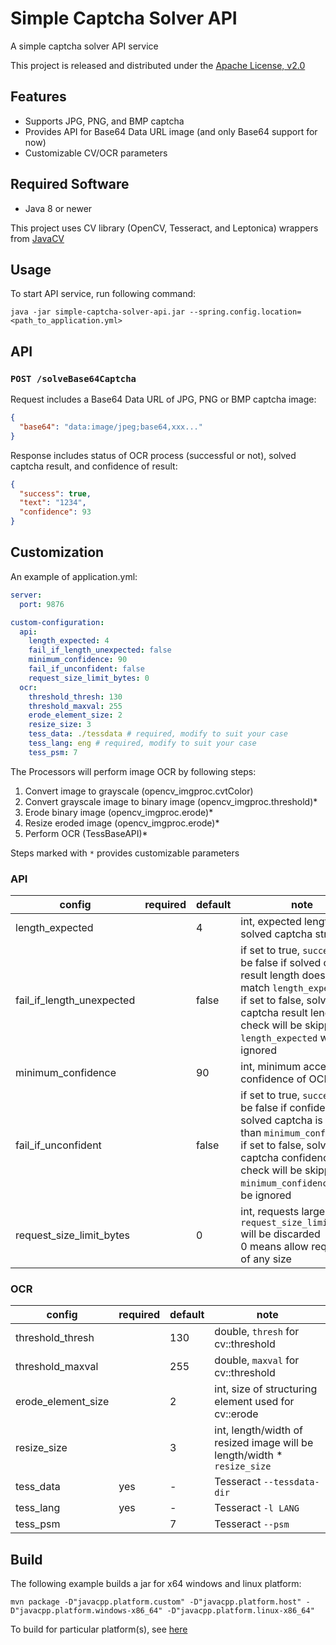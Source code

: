 # Simple Captcha Solver API

A simple captcha solver API service

This project is released and distributed under the [Apache License, v2.0](http://www.apache.org/licenses/LICENSE-2.0)

## Features

- Supports JPG, PNG, and BMP captcha
- Provides API for Base64 Data URL image (and only Base64 support for now)
- Customizable CV/OCR parameters

## Required Software

- Java 8 or newer

This project uses CV library (OpenCV, Tesseract, and Leptonica) wrappers
from [JavaCV](https://github.com/bytedeco/javacv)

## Usage

To start API service, run following command:

```shell
java -jar simple-captcha-solver-api.jar --spring.config.location=<path_to_application.yml>
```

## API

### `POST /solveBase64Captcha`

Request includes a Base64 Data URL of JPG, PNG or BMP captcha image:

```json
{
  "base64": "data:image/jpeg;base64,xxx..."
}
```

Response includes status of OCR process (successful or not), solved captcha result, and confidence of result:

```json
{
  "success": true,
  "text": "1234",
  "confidence": 93
}
```

## Customization

An example of application.yml:

```yaml
server:
  port: 9876

custom-configuration:
  api:
    length_expected: 4
    fail_if_length_unexpected: false
    minimum_confidence: 90
    fail_if_unconfident: false
    request_size_limit_bytes: 0
  ocr:
    threshold_thresh: 130
    threshold_maxval: 255
    erode_element_size: 2
    resize_size: 3
    tess_data: ./tessdata # required, modify to suit your case
    tess_lang: eng # required, modify to suit your case
    tess_psm: 7
```

The Processors will perform image OCR by following steps:

1. Convert image to grayscale (opencv_imgproc.cvtColor)
2. Convert grayscale image to binary image (opencv_imgproc.threshold)*
3. Erode binary image (opencv_imgproc.erode)*
4. Resize eroded image (opencv_imgproc.erode)*
5. Perform OCR (TessBaseAPI)*

Steps marked with `*` provides customizable parameters

### API

|config|required|default|note|
|---------------------------|---|-----|-|
|length_expected            |   |4    |int, expected length of solved captcha string|
|fail_if_length_unexpected  |   |false|if set to true, `success` will be false if solved captcha result length does not match `length_expected`<br>if set to false, solved captcha result length check will be skipped and `length_expected` will be ignored|
|minimum_confidence         |   |90   |int, minimum acceptable confidence of OCR result|
|fail_if_unconfident        |   |false|if set to true, `success` will be false if confidence of solved captcha is less than `minimum_confidence`<br>if set to false, solved captcha confidence check will be skipped and `minimum_confidence` will be ignored|
|request_size_limit_bytes   |   |0    |int, requests larger than `request_size_limit_bytes` will be discarded<br>0 means allow requests of any size|

### OCR

|config|required|default|note|
|-------------------|---|---|-|
|threshold_thresh   |   |130|double, `thresh` for cv::threshold|
|threshold_maxval   |   |255|double, `maxval` for cv::threshold|
|erode_element_size |   |2  |int, size of structuring element used for cv::erode|
|resize_size        |   |3  |int, length/width of resized image will be length/width * `resize_size`|
|tess_data          |yes|-  |Tesseract `--tessdata-dir`|
|tess_lang          |yes|-  |Tesseract `-l LANG`|
|tess_psm           |   |7  |Tesseract `--psm`|

## Build

The following example builds a jar for x64 windows and linux platform:

```shell
mvn package -D"javacpp.platform.custom" -D"javacpp.platform.host" -D"javacpp.platform.windows-x86_64" -D"javacpp.platform.linux-x86_64"
```

To build for particular platform(s),
see [here](https://github.com/bytedeco/javacpp-presets/wiki/Reducing-the-Number-of-Dependencies)